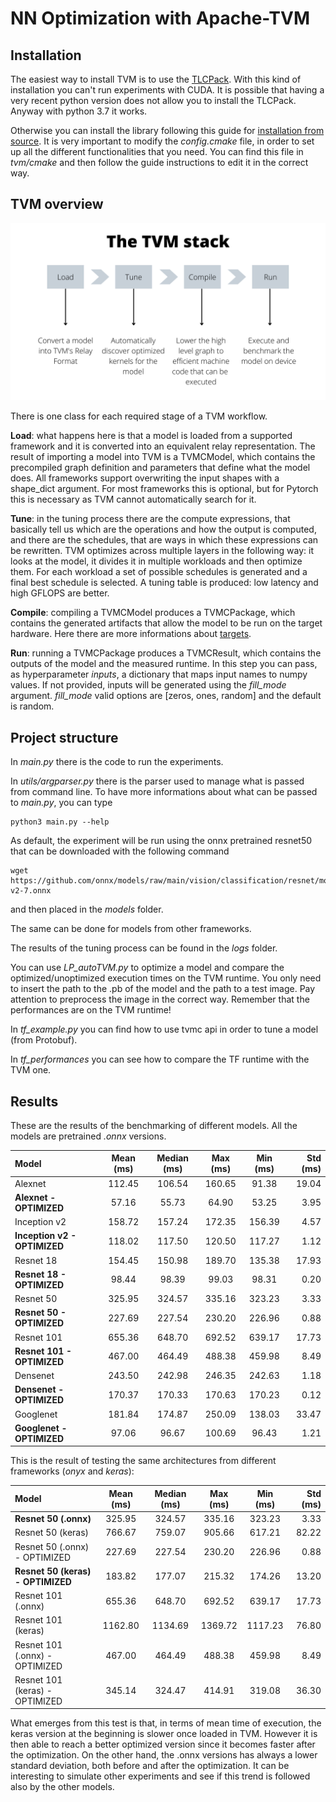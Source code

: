 # NN Optimization with Apache-TVM

## Installation 

The easiest way to install TVM is to use the 
[TLCPack](https://tlcpack.ai/). 
With this kind of installation you can't run experiments with CUDA.
It is possible that having a very recent python version does not allow you to install the TLCPack. 
Anyway with python 3.7 it works.

Otherwise you can install the library following this guide for 
[installation from source](https://tvm.apache.org/docs/install/from_source.html#install-from-source).
It is very important to modify the _config.cmake_ file, in order to set up 
all the different functionalities that you need. You can find this file in 
_tvm/cmake_ and then follow the guide instructions to edit it in the correct way.

## TVM overview

![The TVM stack](fig/The%20TVM%20stack.png)

There is one class for each required stage of a TVM workflow.

**Load**: what happens here is that a model is loaded from a supported framework and it is converted into an equivalent 
relay representation. The result of importing a model into TVM is a TVMCModel, which contains the precompiled graph 
definition and parameters that define what the model does.
All frameworks support overwriting the input shapes with a shape_dict argument. For most frameworks this is optional, 
but for Pytorch this is necessary as TVM cannot automatically search for it.

**Tune**: in the tuning process there are the compute expressions, that basically tell us which are the operations and 
how the output is computed, and there are the schedules, that are ways in which these expressions can be rewritten.
TVM optimizes across multiple layers in the following way: it looks at the model, it divides it in multiple workloads
and then optimize them. For each workload a set of possible schedules is generated and a final best schedule is selected.
A tuning table is produced: low latency and high GFLOPS are better.

**Compile**: compiling a TVMCModel produces a TVMCPackage, which contains the generated artifacts that allow the model 
to be run on the target hardware. Here there are more informations about 
[targets](https://tvm.apache.org/docs/reference/api/python/target.html).

**Run**: running a TVMCPackage produces a TVMCResult, which contains the outputs of the model and the measured runtime.
In this step you can pass, as hyperparameter _inputs_, a dictionary that maps input names to numpy values. 
If not provided, inputs will be generated using the _fill_mode_ argument. _fill_mode_ valid options are 
[zeros, ones, random] and the default is random.

## Project structure

In _main.py_ there is the code to run the experiments. 

In _utils/argparser.py_ there is the parser used to manage what is passed from
command line. 
To have more informations about what can be passed to _main.py_, you can type
```console
python3 main.py --help
```
As default, the experiment will be run using the onnx pretrained resnet50 that can be downloaded with the following
command 
```console
wget https://github.com/onnx/models/raw/main/vision/classification/resnet/model/resnet50-v2-7.onnx
```
and then placed in the _models_ folder. 

The same can be done for models from other frameworks.

The results of the tuning process can be found in the _logs_ folder.

You can use _LP_autoTVM.py_ to optimize a model and compare the optimized/unoptimized execution times on the TVM runtime.
You only need to insert the path to the .pb of the model and the path to a test image. Pay attention to preprocess the 
image in the correct way. Remember that the performances are on the TVM runtime!

In _tf_example.py_ you can find how to use tvmc api in order to tune a model (from Protobuf).

In _tf_performances_ you can see how to compare the TF runtime with the TVM one.

## Results

These are the results of the benchmarking of different models. All the models are pretrained _.onnx_ versions.

| Model                    | Mean (ms) | Median (ms) | Max (ms) | Min (ms) | Std (ms) |
|:-------------------------|:---------:|:-----------:|:--------:|:--------:|---------:|
| Alexnet                  |  112.45   |   106.54    |  160.65  |  91.38   |    19.04 |
| **Alexnet - OPTIMIZED**      |   57.16   |    55.73    |  64.90   |  53.25   |     3.95 |
| Inception v2             |  158.72   |   157.24    |  172.35  |  156.39  |     4.57 |
| **Inception v2 - OPTIMIZED** |  118.02   |   117.50    |  120.50  |  117.27  |     1.12 |
| Resnet 18                |  154.45   |   150.98    |  189.70  |  135.38  |    17.93 |
| **Resnet 18 - OPTIMIZED**    |   98.44   |    98.39    |  99.03   |  98.31   |     0.20 |
| Resnet 50                |  325.95   |   324.57    |  335.16  |  323.23  |     3.33 |
| **Resnet 50 - OPTIMIZED**    |  227.69   |   227.54    |  230.20  |  226.96  |     0.88 |
| Resnet 101               |  655.36   |   648.70    |  692.52  |  639.17  |    17.73 |
| **Resnet 101 - OPTIMIZED**   |  467.00   |   464.49    |  488.38  |  459.98  |     8.49 |
| Densenet                 |  243.50   |   242.98    |  246.35  |  242.63  |     1.18 |
| **Densenet - OPTIMIZED**     |  170.37   |   170.33    |  170.63  |  170.23  |     0.12 |
| Googlenet                |  181.84   |   174.87    |  250.09  |  138.03  |    33.47 |
| **Googlenet - OPTIMIZED**    |   97.06   |    96.67    |  100.69  |  96.43   |     1.21 |

This is the result of testing the same architectures from different frameworks (_onyx_ and _keras_):

| Model                             | Mean (ms) | Median (ms) | Max (ms) | Min (ms) | Std (ms) |
|:----------------------------------|:---------:|:-----------:|:--------:|:--------:|---------:|
| **Resnet 50 (.onnx)**             |  325.95   |   324.57    |  335.16  |  323.23  |     3.33 |
| Resnet 50 (keras)                 |  766.67   |   759.07    |  905.66  |  617.21  |    82.22 |
| Resnet 50 (.onnx) - OPTIMIZED     |  227.69   |   227.54    |  230.20  |  226.96  |     0.88 |
| **Resnet 50 (keras) - OPTIMIZED** |  183.82   |   177.07    |  215.32  |  174.26  |    13.20 |
| Resnet 101 (.onnx)                |  655.36   |   648.70    |  692.52  |  639.17  |    17.73 |
| Resnet 101 (keras)                |  1162.80  |   1134.69   | 1369.72  | 1117.23  |    76.80 |
| Resnet 101 (.onnx) - OPTIMIZED    |  467.00   |   464.49    |  488.38  |  459.98  |     8.49 |
| Resnet 101 (keras) - OPTIMIZED    |  345.14   |   324.47    |  414.91  |  319.08  |    36.30 |

What emerges from this test is that, in terms of mean time of execution, the keras version at the beginning is slower 
once loaded in TVM. However it is then able to reach a better optimized version since it becomes faster after the 
optimization. On the other hand, the .onnx versions has always a lower standard deviation, both before and after the
optimization. 
It can be interesting to simulate other experiments and see if this trend is followed also by the other models.
